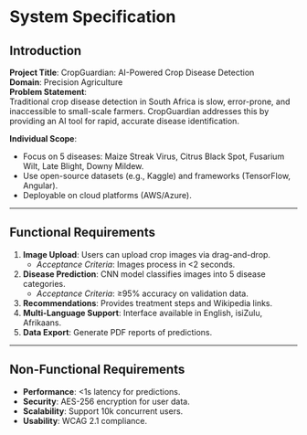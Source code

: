 # System Specification  

## Introduction  
**Project Title**: CropGuardian: AI-Powered Crop Disease Detection  
**Domain**: Precision Agriculture  
**Problem Statement**:  
Traditional crop disease detection in South Africa is slow, error-prone, and inaccessible to small-scale farmers. CropGuardian addresses this by providing an AI tool for rapid, accurate disease identification.  

**Individual Scope**:  
- Focus on 5 diseases: Maize Streak Virus, Citrus Black Spot, Fusarium Wilt, Late Blight, Downy Mildew.  
- Use open-source datasets (e.g., Kaggle) and frameworks (TensorFlow, Angular).  
- Deployable on cloud platforms (AWS/Azure).  

---

## Functional Requirements  
1. **Image Upload**: Users can upload crop images via drag-and-drop.  
   - *Acceptance Criteria*: Images process in <2 seconds.  
2. **Disease Prediction**: CNN model classifies images into 5 disease categories.  
   - *Acceptance Criteria*: ≥95% accuracy on validation data.  
3. **Recommendations**: Provides treatment steps and Wikipedia links.  
4. **Multi-Language Support**: Interface available in English, isiZulu, Afrikaans.  
5. **Data Export**: Generate PDF reports of predictions.  

---

## Non-Functional Requirements  
- **Performance**: <1s latency for predictions.  
- **Security**: AES-256 encryption for user data.  
- **Scalability**: Support 10k concurrent users.  
- **Usability**: WCAG 2.1 compliance.  
